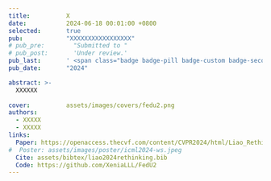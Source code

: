 ```yaml
---
title:          X
date:           2024-06-18 00:01:00 +0800
selected:       true
pub:            "XXXXXXXXXXXXXXXXX"
# pub_pre:        "Submitted to "
# pub_post:       'Under review.'
pub_last:       ' <span class="badge badge-pill badge-custom badge-secondary">CCF A Conference</span><span class="badge badge-pill badge-custom badge-warning">Poster</span>'
pub_date:       "2024"

abstract: >-
  XXXXXX
  
cover:          assets/images/covers/fedu2.png
authors:
  - XXXXX
  - XXXXX
links:
  Paper: https://openaccess.thecvf.com/content/CVPR2024/html/Liao_Rethinking_the_Representation_in_Federated_Unsupervised_Learning_with_Non-IID_Data_CVPR_2024_paper.html
#  Poster: assets/images/poster/icml2024-ws.jpeg
  Cite: assets/bibtex/liao2024rethinking.bib
  Code: https://github.com/XeniaLLL/FedU2
---
```

